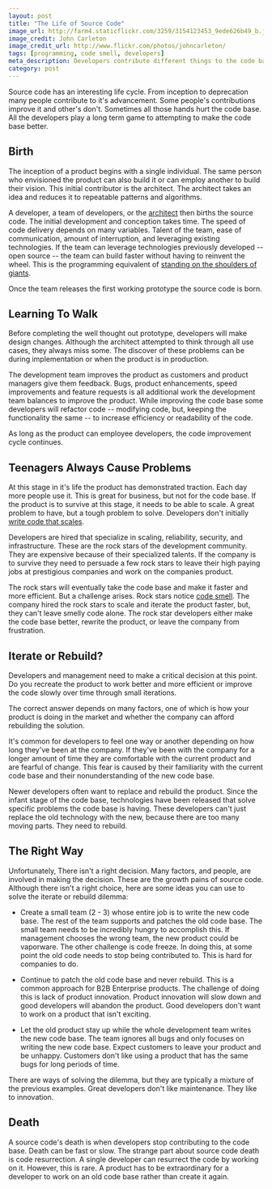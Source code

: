 ```yaml
---
layout: post
title: "The Life of Source Code"
image_url: http://farm4.staticflickr.com/3259/3154123453_9ede626b49_b.jpg
image_credit: John Carleton
image_credit_url: http://www.flickr.com/photos/johncarleton/
tags: [programming, code smell, developers]
meta_description: Developers contribute different things to the code base depending on how old the code is.
category: post
---
```


Source code has an interesting life cycle. From inception to deprecation many people contribute to it's advancement. Some people's contributions improve it and other's don't. Sometimes all those hands hurt the code base. All the developers play a long term game to attempting to make the code base better. 

## Birth 

The inception of a product begins with a single individual. The same person who envisioned the product can also build it or can employ another to build their vision. This initial contributor is the architect. The architect takes an idea and reduces it to repeatable patterns and algorithms. 

A developer, a team of developers, or the [architect][4] then births the source code. The initial development and conception takes time. The speed of code delivery depends on many variables. Talent of the team, ease of communication, amount of interruption, and leveraging existing technologies. If the team can leverage technologies previously developed -- open source -- the team can build faster without having to reinvent the wheel. This is the programming equivalent of [standing on the shoulders of giants][1]. 

Once the team releases the first working prototype the source code is born. 

## Learning To Walk 

Before completing the well thought out prototype, developers will make design changes. Although the architect attempted to think through all use cases, they always miss some. The discover of these problems can be during implementation or when the product is in production. 

The development team improves the product as customers and product managers give them feedback. Bugs, product enhancements, speed improvements and feature requests is all additional work the development team balances to improve the product. While improving the code base some developers will refactor code -- modifying code, but, keeping the functionality the same -- to increase efficiency or readability of the code. 

As long as the product can employee developers, the code improvement cycle continues. 

## Teenagers Always Cause Problems 

At this stage in it's life the product has demonstrated traction. Each day more people use it. This is great for business, but not for the code base. If the product is to survive at this stage, it needs to be able to scale. A great problem to have, but a tough problem to solve. Developers don't initially [write code that scales][2]. 

Developers are hired that specialize in scaling, reliability, security, and infrastructure. These are the rock stars of the development community. They are expensive because of their specialized talents. If the company is to survive they need to persuade a few rock stars to leave their high paying jobs at prestigious companies and work on the companies product. 

The rock stars will eventually take the code base and make it faster and more efficient. But a challenge arises. Rock stars notice [code smell][3]. The company hired the rock stars to scale and iterate the product faster, but, they can't leave smelly code alone. The rock star developers either make the code base better, rewrite the product, or leave the company from frustration. 

## Iterate or Rebuild? 

Developers and management need to make a critical decision at this point. Do you recreate the product to work better and more efficient or improve the code slowly over time through small iterations. 

The correct answer depends on many factors, one of which is how your product is doing in the market and whether the company can afford rebuilding the solution. 

It's common for developers to feel one way or another depending on how long they've been at the company. If they've been with the company for a longer amount of time they are comfortable with the current product and are fearful of change. This fear is caused by their familiarity with the current code base and their nonunderstanding of the new code base. 

Newer developers often want to replace and rebuild the product. Since the infant stage of the code base, technologies have been released that solve specific problems the code base is having. These developers can't just replace the old technology with the new, because there are too many moving parts. They need to rebuild. 

## The Right Way 

Unfortunately, There isn't a right decision. Many factors, and people, are involved in making the decision. These are the growth pains of source code. Although there isn't a right choice, here are some ideas you can use to solve the iterate or rebuild dilemma: 

* Create a small team (2 - 3) whose entire job is to write the new code base. The rest of the team supports and patches the old code base. The small team needs to be incredibly hungry to accomplish this. If management chooses the wrong team, the new product could be vaporware. The other challenge is code freeze. In doing this, at some point the old code needs to stop being contributed to. This is hard for companies to do. 

* Continue to patch the old code base and never rebuild. This is a common approach for B2B Enterprise products. The challenge of doing this is lack of product innovation. Product innovation will slow down and good developers will abandon the product. Good developers don't want to work on a product that isn't exciting. 

* Let the old product stay up while the whole development team writes the new code base. The team ignores all bugs and only focuses on writing the new code base. Expect customers to leave your product and be unhappy. Customers don't like using a product that has the same bugs for long periods of time. 

There are ways of solving the dilemma, but they are typically a mixture of the previous examples. Great developers don't like maintenance. They like to innovation. 

## Death 

A source code's death is when developers stop contributing to the code base. Death can be fast or slow. The strange part about source code death is code resurrection. A single developer can resurrect the code by working on it. However, this is rare. A product has to be extraordinary for a developer to work on an old code base rather than create it again.

[1]: http://www.scienceandyou.org/articles/ess_14.shtml "Shoulders of Giants"
[2]: http://www.geekwire.com/2011/number-reason-startups-fail-premature-scaling/ "Don't write code that scales"
[3]: http://www.codinghorror.com/blog/2006/05/code-smells.html "Code Smell" 
[4]: http://c2.com/cgi/wiki?ArchitectsDontCode